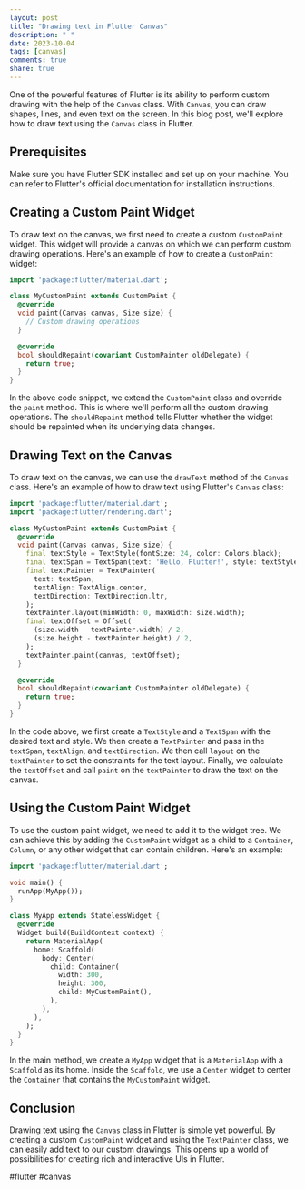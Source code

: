 ```yaml
---
layout: post
title: "Drawing text in Flutter Canvas"
description: " "
date: 2023-10-04
tags: [canvas]
comments: true
share: true
---
```


One of the powerful features of Flutter is its ability to perform custom drawing with the help of the `Canvas` class. With `Canvas`, you can draw shapes, lines, and even text on the screen. In this blog post, we'll explore how to draw text using the `Canvas` class in Flutter.

## Prerequisites

Make sure you have Flutter SDK installed and set up on your machine. You can refer to Flutter's official documentation for installation instructions.

## Creating a Custom Paint Widget

To draw text on the canvas, we first need to create a custom `CustomPaint` widget. This widget will provide a canvas on which we can perform custom drawing operations. Here's an example of how to create a `CustomPaint` widget:

```dart
import 'package:flutter/material.dart';

class MyCustomPaint extends CustomPaint {
  @override
  void paint(Canvas canvas, Size size) {
    // Custom drawing operations
  }

  @override
  bool shouldRepaint(covariant CustomPainter oldDelegate) {
    return true;
  }
}
```

In the above code snippet, we extend the `CustomPaint` class and override the `paint` method. This is where we'll perform all the custom drawing operations. The `shouldRepaint` method tells Flutter whether the widget should be repainted when its underlying data changes.

## Drawing Text on the Canvas

To draw text on the canvas, we can use the `drawText` method of the `Canvas` class. Here's an example of how to draw text using Flutter's `Canvas` class:

```dart
import 'package:flutter/material.dart';
import 'package:flutter/rendering.dart';

class MyCustomPaint extends CustomPaint {
  @override
  void paint(Canvas canvas, Size size) {
    final textStyle = TextStyle(fontSize: 24, color: Colors.black);
    final textSpan = TextSpan(text: 'Hello, Flutter!', style: textStyle);
    final textPainter = TextPainter(
      text: textSpan,
      textAlign: TextAlign.center,
      textDirection: TextDirection.ltr,
    );
    textPainter.layout(minWidth: 0, maxWidth: size.width);
    final textOffset = Offset(
      (size.width - textPainter.width) / 2,
      (size.height - textPainter.height) / 2,
    );
    textPainter.paint(canvas, textOffset);
  }

  @override
  bool shouldRepaint(covariant CustomPainter oldDelegate) {
    return true;
  }
}
```

In the code above, we first create a `TextStyle` and a `TextSpan` with the desired text and style. We then create a `TextPainter` and pass in the `textSpan`, `textAlign`, and `textDirection`. We then call `layout` on the `textPainter` to set the constraints for the text layout. Finally, we calculate the `textOffset` and call `paint` on the `textPainter` to draw the text on the canvas.

## Using the Custom Paint Widget

To use the custom paint widget, we need to add it to the widget tree. We can achieve this by adding the `CustomPaint` widget as a child to a `Container`, `Column`, or any other widget that can contain children. Here's an example:

```dart
import 'package:flutter/material.dart';

void main() {
  runApp(MyApp());
}

class MyApp extends StatelessWidget {
  @override
  Widget build(BuildContext context) {
    return MaterialApp(
      home: Scaffold(
        body: Center(
          child: Container(
            width: 300,
            height: 300,
            child: MyCustomPaint(),
          ),
        ),
      ),
    );
  }
}
```

In the main method, we create a `MyApp` widget that is a `MaterialApp` with a `Scaffold` as its home. Inside the `Scaffold`, we use a `Center` widget to center the `Container` that contains the `MyCustomPaint` widget.

## Conclusion

Drawing text using the `Canvas` class in Flutter is simple yet powerful. By creating a custom `CustomPaint` widget and using the `TextPainter` class, we can easily add text to our custom drawings. This opens up a world of possibilities for creating rich and interactive UIs in Flutter.

#flutter  #canvas